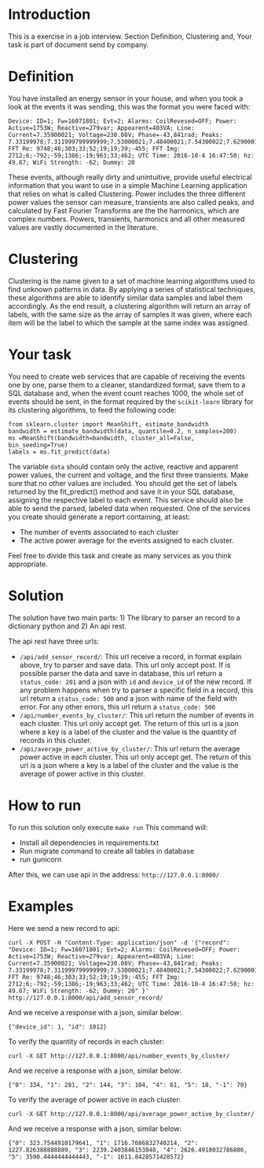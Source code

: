 # Introduction

This is a exercise in a job interview.
Section Definition, Clustering and, Your task is part of document send by company.  

# Definition
You have installed an energy sensor in your house, and when you took a look at the events it
was sending, this was the format you were faced with:
```
Device: ID=1; Fw=16071801; Evt=2; Alarms: CoilRevesed=OFF; Power: Active=1753W; Reactive=279var; Appearent=403VA; Line: Current=7.35900021; Voltage=230.08V; Phase=-43,841rad; Peaks: 7.33199978;7.311999799999999;7.53000021;7.48400021;7.54300022;7.62900019;7.36499977;7.28599977;7.37200022;7.31899977; FFT Re: 9748;46;303;33;52;19;19;39;-455; FFT Img: 2712;6;-792;-59;1386;-19;963;33;462; UTC Time: 2016-10-4 16:47:50; hz: 49.87; WiFi Strength: -62; Dummy: 20
```
These events, although really dirty and unintuitive, provide useful electrical information that you
want to use in a simple Machine Learning application that relies on what is called Clustering.
Power includes the three different power values the sensor can measure, transients are also
called peaks, and calculated by Fast Fourier Transforms are the the harmonics, which are
complex numbers. Powers, transients, harmonics and all other measured values are vastly
documented in the literature.

# Clustering
Clustering is the name given to a set of machine learning algorithms used to find unknown
patterns in data. By applying a series of statistical techniques, these algorithms are able to
identify similar data samples and label them accordingly. As the end result, a clustering
algorithm will return an array of labels, with the same size as the array of samples it was given,
where each item will be the label to which the sample at the same index was assigned.

# Your task
You need to create web services that are capable of receiving the events one by one, parse
them to a cleaner, standardized format, save them to a SQL database and, when the event
count reaches 1000, the whole set of events should be sent, in the format required by the
`scikit-learn` library for its clustering algorithms, to feed the following code:
```
from sklearn.cluster import MeanShift, estimate_bandwidth
bandwidth = estimate_bandwidth(data, quantile=0.2, n_samples=200)
ms =MeanShift(bandwidth=bandwidth, cluster_all=False, bin_seeding=True)
labels = ms.fit_predict(data)
```
The variable `data` should contain only the active, reactive and apparent power values, the
current and voltage, and the first three transients. Make sure that no other values are included.
You should get the set of labels returned by the ​fit_predict() method and save it in your SQL
database, assigning the respective label to each event. This service should also be able to send
the parsed, labeled data when requested.
One of the services you create should generate a report containing, at least:
- The number of events associated to each cluster
- The active power average for the events assigned to each cluster.

Feel free to divide this task and create as many services as you think appropriate.

# Solution
The solution have two main parts: 1) The library to parser an record to a dictionary python and 2) An api rest.

The api rest have three urls:
- `/api/add_sensor_record/`: This url receive a record, in format explain above, try to parser and save data. This url only accept post. If is possible parser the data and save in database, this url return a `status_code: 201` and a json with `id` and `device_id` of the new record. If any problem happens when try to parser a specific field in a record, this url return a `status_code: 500` and a json with name of the field with error. For any other errors, this url return a `status_code: 500` 
- `/api/number_events_by_cluster/`: This url return the number of events in each cluster. This url only accept get. The return of this url is a json where a key is a label of the cluster and the value is the quantity of records in this cluster.
- `/api/average_power_active_by_cluster/`: This url return the average power active in each cluster. This url only accept get. The return of this url is a json where a key is a label of the cluster and the value is the average of power active in this cluster.

# How to run
To run this solution only execute `make run`
This command will:
- Install all dependencies in requirements.txt
- Run migrate command to create all tables in database
- run gunicorn

After this, we can use api in the address: `http://127.0.0.1:8000/`

# Examples
Here we send a new record to api:
```
curl -X POST -H "Content-Type: application/json" -d '{"record": "Device: ID=1; Fw=16071801; Evt=2; Alarms: CoilRevesed=OFF; Power: Active=1753W; Reactive=279var; Appearent=403VA; Line: Current=7.35900021; Voltage=230.08V; Phase=-43,841rad; Peaks: 7.33199978;7.311999799999999;7.53000021;7.48400021;7.54300022;7.62900019;7.36499977;7.28599977;7.37200022;7.31899977; FFT Re: 9748;46;303;33;52;19;19;39;-455; FFT Img: 2712;6;-792;-59;1386;-19;963;33;462; UTC Time: 2016-10-4 16:47:50; hz: 49.87; WiFi Strength: -62; Dummy: 20" }' http://127.0.0.1:8000/api/add_sensor_record/
```
And we receive a response with a json, similar below:
```
{"device_id": 1, "id": 1012}
```

To verify the quantity of records in each cluster:
```
curl -X GET http://127.0.0.1:8000/api/number_events_by_cluster/
```
And we receive a response with a json, similar below:
```
{"0": 334, "1": 281, "2": 144, "3": 104, "4": 61, "5": 18, "-1": 70}
```

To verify the average of power active in each cluster:
```
curl -X GET http://127.0.0.1:8000/api/average_power_active_by_cluster/
```
And we receive a response with a json, similar below:
```
{"0": 323.7544910179641, "1": 1716.7686832740214, "2": 1227.826388888889, "3": 2239.2403846153848, "4": 2626.4918032786886, "5": 3590.4444444444443, "-1": 1611.8428571428572}
```
